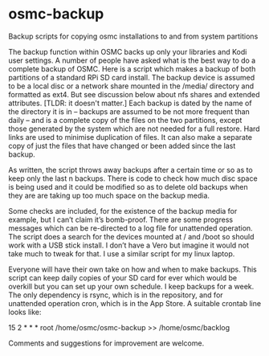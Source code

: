 # osmc-backup
Backup scripts for copying osmc installations to and from system partitions

The backup function within OSMC backs up only your libraries and Kodi user settings. A number of people have asked what is the best way to do a complete backup of OSMC. Here is a script which makes a backup of both partitions of a standard RPi SD card install. The backup device is assumed to be a local disc or a network share mounted in the /media/ directory and formatted as ext4. But see discussion below about nfs shares and extended attributes. [TLDR: it doesn't matter.] Each backup is dated by the name of the directory it is in – backups are assumed to be not more frequent than daily – and is a complete copy of the files on the two partitions, except those generated by the system which are not needed for a full restore. Hard links are used to minimise duplication of files. It can also make a separate copy of just the files that have changed or been added since the last backup.

As written, the script throws away backups after a certain time or so as to keep only the last n backups. There is code to check how much disc space is being used and it could be modified so as to delete old backups when they are are taking up too much space on the backup media.

Some checks are included, for the existence of the backup media for example, but I can’t claim it’s bomb-proof. There are some progress messages which can be re-directed to a log file for unattended operation. The script does a search for the devices mounted at / and /boot so should work with a USB stick install. I don’t have a Vero but imagine it would not take much to tweak for that. I use a similar script for my linux laptop.

Everyone will have their own take on how and when to make backups. This script can keep daily copies of your SD card for ever which would be overkill but you can set up your own schedule. I keep backups for a week. The only dependency is rsync, which is in the repository, and for unattended operation cron, which is in the App Store. A suitable crontab line looks like:

15 2 * * * root /home/osmc/osmc-backup >> /home/osmc/backlog

Comments and suggestions for improvement are welcome.
